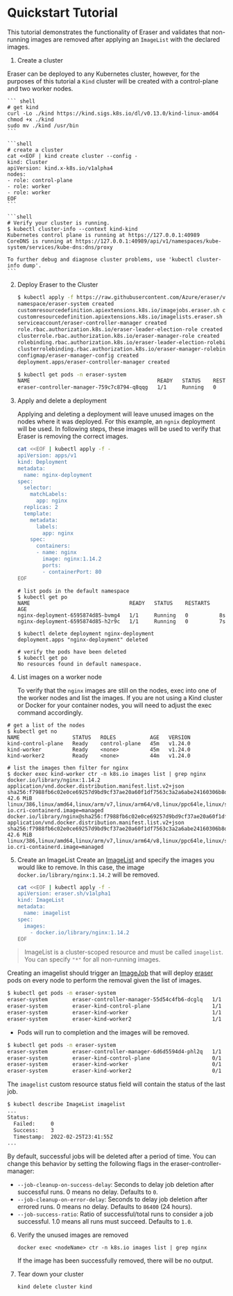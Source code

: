 # Quickstart Tutorial

This tutorial demonstrates the functionality of Eraser and validates that non-running images are removed after applying an `ImageList` with the declared images.

1. Create a cluster

  Eraser can be deployed to any Kubernetes cluster, however, for the purposes of this tutorial a `Kind` cluster will be created with a control-plane and two worker nodes.

    ``` shell
    # get kind
    curl -Lo ./kind https://kind.sigs.k8s.io/dl/v0.13.0/kind-linux-amd64
    chmod +x ./kind
    sudo mv ./kind /usr/bin
    ```
    
    ```shell 
    # create a cluster
    cat <<EOF | kind create cluster --config -
    kind: Cluster
    apiVersion: kind.x-k8s.io/v1alpha4
    nodes:
    - role: control-plane
    - role: worker
    - role: worker
    EOF
    ``` 
  
    ```shell
    # Verify your cluster is running.
    $ kubectl cluster-info --context kind-kind
    Kubernetes control plane is running at https://127.0.0.1:40989
    CoreDNS is running at https://127.0.0.1:40989/api/v1/namespaces/kube-system/services/kube-dns:dns/proxy

    To further debug and diagnose cluster problems, use 'kubectl cluster-info dump'.
    ``` 

2. Deploy Eraser to the Cluster

    ```bash
    $ kubectl apply -f https://raw.githubusercontent.com/Azure/eraser/v0.1.0/deploy/eraser.yaml
    namespace/eraser-system created
    customresourcedefinition.apiextensions.k8s.io/imagejobs.eraser.sh created
    customresourcedefinition.apiextensions.k8s.io/imagelists.eraser.sh created
    serviceaccount/eraser-controller-manager created
    role.rbac.authorization.k8s.io/eraser-leader-election-role created
    clusterrole.rbac.authorization.k8s.io/eraser-manager-role created
    rolebinding.rbac.authorization.k8s.io/eraser-leader-election-rolebinding created
    clusterrolebinding.rbac.authorization.k8s.io/eraser-manager-rolebinding created
    configmap/eraser-manager-config created
    deployment.apps/eraser-controller-manager created
    ```

    ```bash
    $ kubectl get pods -n eraser-system
    NAME                                         READY   STATUS    RESTARTS   AGE
    eraser-controller-manager-759c7c8794-q8qqg   1/1     Running   0          22s
    ```

3. Apply and delete a deployment

    Applying and deleting a deployment will leave unused images on the nodes where it was deployed. For this example, an `ngnix` deployment will be used. In following steps, these images will be used to verify that Eraser is removing the correct images.

    ```bash
    cat <<EOF | kubectl apply -f -
    apiVersion: apps/v1
    kind: Deployment
    metadata:
      name: nginx-deployment
    spec:
      selector:
        matchLabels:
          app: nginx
      replicas: 2 
      template:
        metadata:
          labels:
            app: nginx
        spec:
          containers:
          - name: nginx
            image: nginx:1.14.2
            ports:
            - containerPort: 80
    EOF
    ```

    ```shell
    # list pods in the default namespace
    $ kubectl get po
    NAME                                READY   STATUS    RESTARTS   AGE
    nginx-deployment-6595874d85-bvmg4   1/1     Running   0          8s
    nginx-deployment-6595874d85-h2r9c   1/1     Running   0          7s
    ```

    ```shell
    $ kubectl delete deployment nginx-deployment
    deployment.apps "nginx-deployment" deleted
    ```

    ```shell
    # verify the pods have been deleted
    $ kubectl get po
    No resources found in default namespace.
    ```

4. List images on a worker node

    To verify that the `nginx` images are still on the nodes, exec into one of the worker nodes and list the images. If you are not using a Kind cluster or Docker for your container nodes, you will need to adjust the exec command accordingly. 

  ```shell
  # get a list of the nodes
  $ kubectl get no
  NAME                 STATUS   ROLES           AGE   VERSION
  kind-control-plane   Ready    control-plane   45m   v1.24.0
  kind-worker          Ready    <none>          45m   v1.24.0
  kind-worker2         Ready    <none>          44m   v1.24.0
  ```

  ``` shell
  # list the images then filter for nginx
  $ docker exec kind-worker ctr -n k8s.io images list | grep nginx
  docker.io/library/nginx:1.14.2                                                                  application/vnd.docker.distribution.manifest.list.v2+json sha256:f7988fb6c02e0ce69257d9bd9cf37ae20a60f1df7563c3a2a6abe24160306b8d 42.6 MiB  linux/386,linux/amd64,linux/arm/v7,linux/arm64/v8,linux/ppc64le,linux/s390x  io.cri-containerd.image=managed 
  docker.io/library/nginx@sha256:f7988fb6c02e0ce69257d9bd9cf37ae20a60f1df7563c3a2a6abe24160306b8d application/vnd.docker.distribution.manifest.list.v2+json sha256:f7988fb6c02e0ce69257d9bd9cf37ae20a60f1df7563c3a2a6abe24160306b8d 42.6 MiB  linux/386,linux/amd64,linux/arm/v7,linux/arm64/v8,linux/ppc64le,linux/s390x  io.cri-containerd.image=managed 
  ```

5. Create an ImageList
    Create an [ImageList](../test/e2e/test-data/eraser_v1alpha1_imagelist.yaml) and specify the images you would like to remove. In this case, the image `docker.io/library/nginx:1.14.2` will be removed.

      ```bash
      cat <<EOF | kubectl apply -f -
      apiVersion: eraser.sh/v1alpha1
      kind: ImageList
      metadata:
        name: imagelist
      spec:
        images:
          - docker.io/library/nginx:1.14.2
      EOF
      ```


> ImageList is a cluster-scoped resource and must be called `imagelist`. You can specify `"*"` for all non-running images.

  Creating an imagelist should trigger an [ImageJob](api/v1alpha1/imagejob_types.go) that will deploy [eraser](../pkg/eraser/eraser.go) pods on every node to perform the removal given the list of images.

  ```bash
  $ kubectl get pods -n eraser-system
  eraser-system        eraser-controller-manager-55d54c4fb6-dcglq   1/1     Running   0          9m8s
  eraser-system        eraser-kind-control-plane                    1/1     Running   0          11s
  eraser-system        eraser-kind-worker                           1/1     Running   0          11s
  eraser-system        eraser-kind-worker2                          1/1     Running   0          11s
  ```

  - Pods will run to completion and the images will be removed.

  ```bash
  $ kubectl get pods -n eraser-system
  eraser-system        eraser-controller-manager-6d6d5594d4-phl2q   1/1     Running     0          4m16s
  eraser-system        eraser-kind-control-plane                    0/1     Completed   0          22s
  eraser-system        eraser-kind-worker                           0/1     Completed   0          22s
  eraser-system        eraser-kind-worker2                          0/1     Completed   0          22s
  ```

  The `imagelist` custom resource status field will contain the status of the last job.

  ```bash
  $ kubectl describe ImageList imagelist
  ...
  Status:
    Failed:     0
    Success:    3
    Timestamp:  2022-02-25T23:41:55Z
  ...
  ```

  By default, successful jobs will be deleted after a period of time. You can change this behavior by setting the following flags in the eraser-controller-manager:

  - `--job-cleanup-on-success-delay`: Seconds to delay job deletion after successful runs. 0 means no delay. Defaults to `0`.
  - `--job-cleanup-on-error-delay`: Seconds to delay job deletion after errored runs. 0 means no delay. Defaults to `86400` (24 hours).
  - `--job-success-ratio`: Ratio of successful/total runs to consider a job successful. 1.0 means all runs must succeed. Defaults to `1.0`.


6. Verify the unused images are removed

    ``` shell
    docker exec <nodeName> ctr -n k8s.io images list | grep nginx
    ```

    If the image has been successfully removed, there will be no output. 

7. Tear down your cluster

    ```shell
    kind delete cluster kind
    ```